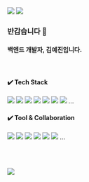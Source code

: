 <div>
  <a href="mailto:code10.1haja@gmail.com"><img src="https://img.shields.io/badge/Gmail-d14836?style=flat-square&logo=Gmail&logoColor=white&link=code10.1haja@gmail.com"/></a>
   <a href="https://velog.io/@yejin_code"><img src="https://img.shields.io/badge/Tech%20Blog-11B48A?style=flat-square&logo=Vimeo&logoColor=white&link=https://velog.io/@yejin_code"/></a>
</div>

### 반갑습니다 👋
#### 백엔드 개발자, 김예진입니다.

<br>

#### ✔️ Tech Stack
<div>
  <img src="https://img.shields.io/badge/spring-6DB33F?style=flat&logo=spring&logoColor=white">
  <img src="https://img.shields.io/badge/Java-007396?style=flat&logo=Conda-Forge&logoColor=white" />
  <img src="https://img.shields.io/badge/html5-E34F26?style=flat&logo=html5&logoColor=white">
  <img src="https://img.shields.io/badge/css3-1572B6?style=flat&logo=css3&logoColor=white">
  <img src="https://img.shields.io/badge/javascript-F7DF1E?style=flat&logo=javascript&logoColor=white">
  <img src="https://img.shields.io/badge/jquery-0769AD?style=flat&logo=jquery&logoColor=white">
  <img src="https://img.shields.io/badge/oracle-F80000?style=flat&logo=oracle&logoColor=white">
  ...
</div>

#### ✔️ Tool & Collaboration
<div>
  <img src="https://img.shields.io/badge/eclips-2C2255?style=flat&logo=eclipseide&logoColor=white">
  <img src="https://img.shields.io/badge/visualstudiocode-007ACC?style=flat&logo=visualstudiocode&logoColor=white">
  <img src="https://img.shields.io/badge/postman-FF6C37?style=flat&logo=postman&logoColor=white">
  <img src="https://img.shields.io/badge/github-181717?style=flat&logo=github&logoColor=white">
  <img src="https://img.shields.io/badge/sourcetree-0052CC?style=flat&logo=sourcetree&logoColor=white">
  <img src="https://img.shields.io/badge/figma-F24E1E?style=flat&logo=figma&logoColor=white">
  ...
</div>

<br><br>

<a href="https://hits.seeyoufarm.com"><img src="https://hits.seeyoufarm.com/api/count/incr/badge.svg?url=https%3A%2F%2Fgithub.com%2Fakak3927&count_bg=%232061A5&title_bg=%23000000&icon=github.svg&icon_color=%23E7E7E7&title=GitHub-hits&edge_flat=false"/></a>

<!--
**akak3927/akak3927** is a ✨ _special_ ✨ repository because its `README.md` (this file) appears on your GitHub profile.

Here are some ideas to get you started:

- 🔭 I’m currently working on ...
- 🌱 I’m currently learning ...
- 👯 I’m looking to collaborate on ...
- 🤔 I’m looking for help with ...
- 💬 Ask me about ...
- 📫 How to reach me: ...
- 😄 Pronouns: ...
- ⚡ Fun fact: ...
-->


